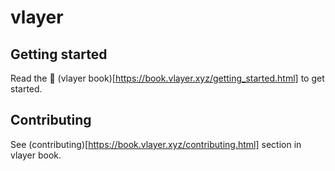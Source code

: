 # vlayer

## Getting started

Read the 📖 (vlayer book)[https://book.vlayer.xyz/getting_started.html] to get started.


## Contributing

See (contributing)[https://book.vlayer.xyz/contributing.html] section in vlayer book.


